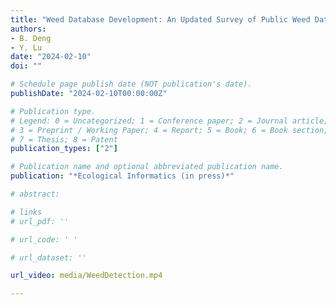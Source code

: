 ```yaml
---
title: "Weed Database Development: An Updated Survey of Public Weed Datasets and Cross-Season Weed Detection Adaptation"
authors: 
- B. Deng
- Y. Lu
date: "2024-02-10"
doi: ""

# Schedule page publish date (NOT publication's date).
publishDate: "2024-02-10T00:00:00Z"

# Publication type.
# Legend: 0 = Uncategorized; 1 = Conference paper; 2 = Journal article;
# 3 = Preprint / Working Paper; 4 = Report; 5 = Book; 6 = Book section;
# 7 = Thesis; 8 = Patent
publication_types: ["2"]

# Publication name and optional abbreviated publication name.
publication: "*Ecological Informatics (in press)*"

# abstract: 

# links
# url_pdf: ''

# url_code: ' '

# url_dataset: ''

url_video: media/WeedDetection.mp4

---
```

